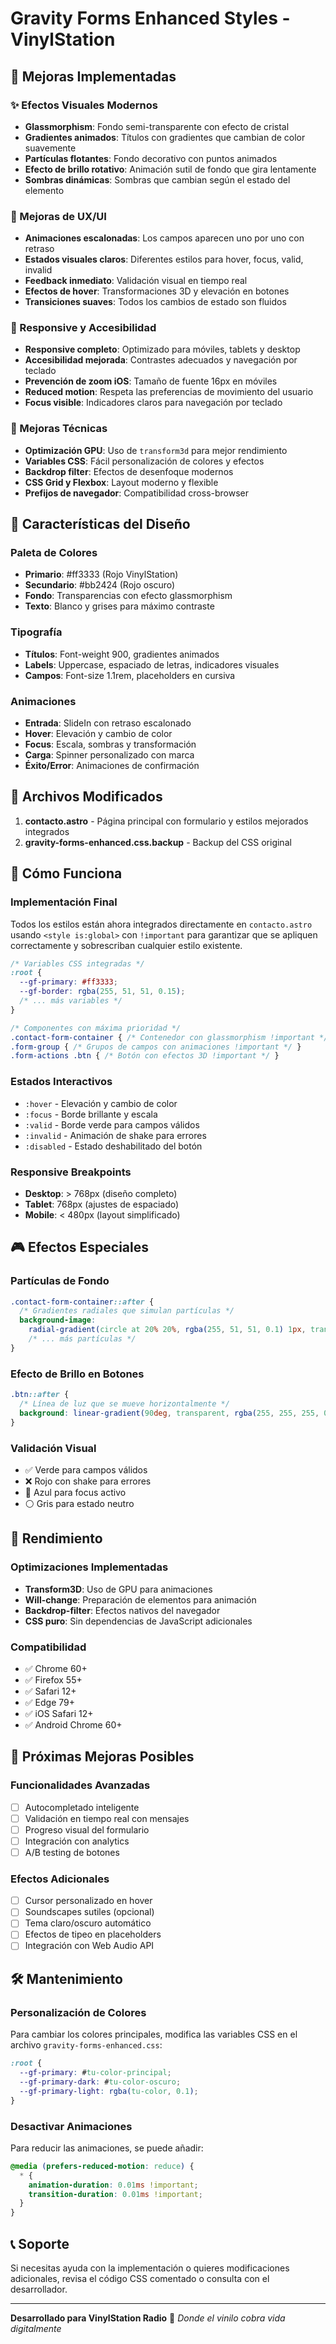 # Gravity Forms Enhanced Styles - VinylStation

## 🎨 Mejoras Implementadas

### ✨ Efectos Visuales Modernos
- **Glassmorphism**: Fondo semi-transparente con efecto de cristal
- **Gradientes animados**: Títulos con gradientes que cambian de color suavemente
- **Partículas flotantes**: Fondo decorativo con puntos animados
- **Efecto de brillo rotativo**: Animación sutil de fondo que gira lentamente
- **Sombras dinámicas**: Sombras que cambian según el estado del elemento

### 🎯 Mejoras de UX/UI
- **Animaciones escalonadas**: Los campos aparecen uno por uno con retraso
- **Estados visuales claros**: Diferentes estilos para hover, focus, valid, invalid
- **Feedback inmediato**: Validación visual en tiempo real
- **Efectos de hover**: Transformaciones 3D y elevación en botones
- **Transiciones suaves**: Todos los cambios de estado son fluidos

### 📱 Responsive y Accesibilidad
- **Responsive completo**: Optimizado para móviles, tablets y desktop
- **Accesibilidad mejorada**: Contrastes adecuados y navegación por teclado
- **Prevención de zoom iOS**: Tamaño de fuente 16px en móviles
- **Reduced motion**: Respeta las preferencias de movimiento del usuario
- **Focus visible**: Indicadores claros para navegación por teclado

### 🚀 Mejoras Técnicas
- **Optimización GPU**: Uso de `transform3d` para mejor rendimiento
- **Variables CSS**: Fácil personalización de colores y efectos
- **Backdrop filter**: Efectos de desenfoque modernos
- **CSS Grid y Flexbox**: Layout moderno y flexible
- **Prefijos de navegador**: Compatibilidad cross-browser

## 🎨 Características del Diseño

### Paleta de Colores
- **Primario**: #ff3333 (Rojo VinylStation)
- **Secundario**: #bb2424 (Rojo oscuro)
- **Fondo**: Transparencias con efecto glassmorphism
- **Texto**: Blanco y grises para máximo contraste

### Tipografía
- **Títulos**: Font-weight 900, gradientes animados
- **Labels**: Uppercase, espaciado de letras, indicadores visuales
- **Campos**: Font-size 1.1rem, placeholders en cursiva

### Animaciones
- **Entrada**: SlideIn con retraso escalonado
- **Hover**: Elevación y cambio de color
- **Focus**: Escala, sombras y transformación
- **Carga**: Spinner personalizado con marca
- **Éxito/Error**: Animaciones de confirmación

## 📂 Archivos Modificados

1. **contacto.astro** - Página principal con formulario y estilos mejorados integrados
2. **gravity-forms-enhanced.css.backup** - Backup del CSS original

## 🔧 Cómo Funciona

### Implementación Final
Todos los estilos están ahora integrados directamente en `contacto.astro` usando `<style is:global>` con `!important` para garantizar que se apliquen correctamente y sobrescriban cualquier estilo existente.

```css
/* Variables CSS integradas */
:root {
  --gf-primary: #ff3333;
  --gf-border: rgba(255, 51, 51, 0.15);
  /* ... más variables */
}

/* Componentes con máxima prioridad */
.contact-form-container { /* Contenedor con glassmorphism !important */ }
.form-group { /* Grupos de campos con animaciones !important */ }
.form-actions .btn { /* Botón con efectos 3D !important */ }
```

### Estados Interactivos
- `:hover` - Elevación y cambio de color
- `:focus` - Borde brillante y escala
- `:valid` - Borde verde para campos válidos
- `:invalid` - Animación de shake para errores
- `:disabled` - Estado deshabilitado del botón

### Responsive Breakpoints
- **Desktop**: > 768px (diseño completo)
- **Tablet**: 768px (ajustes de espaciado)
- **Mobile**: < 480px (layout simplificado)

## 🎮 Efectos Especiales

### Partículas de Fondo
```css
.contact-form-container::after {
  /* Gradientes radiales que simulan partículas */
  background-image: 
    radial-gradient(circle at 20% 20%, rgba(255, 51, 51, 0.1) 1px, transparent 1px),
    /* ... más partículas */
}
```

### Efecto de Brillo en Botones
```css
.btn::after {
  /* Línea de luz que se mueve horizontalmente */
  background: linear-gradient(90deg, transparent, rgba(255, 255, 255, 0.3), transparent);
}
```

### Validación Visual
- ✅ Verde para campos válidos
- ❌ Rojo con shake para errores
- 🔵 Azul para focus activo
- ⚪ Gris para estado neutro

## 🚀 Rendimiento

### Optimizaciones Implementadas
- **Transform3D**: Uso de GPU para animaciones
- **Will-change**: Preparación de elementos para animación
- **Backdrop-filter**: Efectos nativos del navegador
- **CSS puro**: Sin dependencias de JavaScript adicionales

### Compatibilidad
- ✅ Chrome 60+
- ✅ Firefox 55+
- ✅ Safari 12+
- ✅ Edge 79+
- ✅ iOS Safari 12+
- ✅ Android Chrome 60+

## 🎯 Próximas Mejoras Posibles

### Funcionalidades Avanzadas
- [ ] Autocompletado inteligente
- [ ] Validación en tiempo real con mensajes
- [ ] Progreso visual del formulario
- [ ] Integración con analytics
- [ ] A/B testing de botones

### Efectos Adicionales
- [ ] Cursor personalizado en hover
- [ ] Soundscapes sutiles (opcional)
- [ ] Tema claro/oscuro automático
- [ ] Efectos de tipeo en placeholders
- [ ] Integración con Web Audio API

## 🛠️ Mantenimiento

### Personalización de Colores
Para cambiar los colores principales, modifica las variables CSS en el archivo `gravity-forms-enhanced.css`:

```css
:root {
  --gf-primary: #tu-color-principal;
  --gf-primary-dark: #tu-color-oscuro;
  --gf-primary-light: rgba(tu-color, 0.1);
}
```

### Desactivar Animaciones
Para reducir las animaciones, se puede añadir:

```css
@media (prefers-reduced-motion: reduce) {
  * {
    animation-duration: 0.01ms !important;
    transition-duration: 0.01ms !important;
  }
}
```

## 📞 Soporte

Si necesitas ayuda con la implementación o quieres modificaciones adicionales, revisa el código CSS comentado o consulta con el desarrollador.

---

**Desarrollado para VinylStation Radio** 🎵
*Donde el vinilo cobra vida digitalmente*